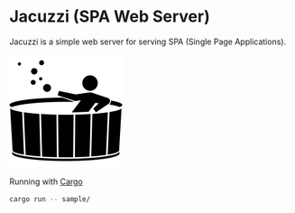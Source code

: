 # Jacuzzi (SPA Web Server)

Jacuzzi is a simple web server for serving SPA (Single Page Applications).

![Image of a jacuzzi](sample/images/tub.jpg)

Running with [Cargo](https://doc.rust-lang.org/cargo/getting-started/installation.html)
```bash
cargo run -- sample/
```
